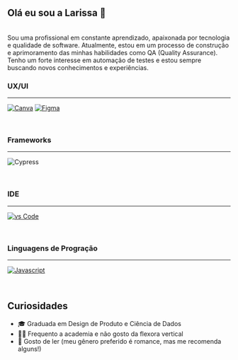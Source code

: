 ## Olá eu sou a Larissa 🥐

<br>
Sou uma profissional em constante aprendizado, apaixonada por tecnologia e qualidade de software. Atualmente, estou em um processo de construção e aprimoramento das minhas habilidades como QA (Quality Assurance). Tenho um forte interesse em automação de testes e estou sempre buscando novos conhecimentos e experiências.

<br>

### UX/UI
----

[![Canva](https://img.shields.io/badge/Canva-%2300C4CC.svg?&style=for-the-badge&logo=Canva&logoColor=white)]()  [![Figma](https://img.shields.io/badge/Figma-F24E1E?style=for-the-badge&logo=figma&logoColor=white)]()

<br>

### Frameworks
---

![Cypress](https://img.shields.io/badge/Cypress-17202C?style=for-the-badge&logo=cypress&logoColor=white)

<br>

### IDE
---

[![vs Code](https://img.shields.io/badge/Visual_Studio_Code-0078D4?style=for-the-badge&logo=visual%20studio%20code&logoColor=white)]()  

<br>

### Linguagens de Progração
---

[![Javascript](https://img.shields.io/badge/JavaScript-323330?style=for-the-badge&logo=javascript&logoColor=F7DF1E)]()  

<br> 


## Curiosidades

- 🎓 Graduada em Design de Produto e Ciência de Dados
- 🏋️‍♂️ Frequento a academia e não gosto da flexora vertical
- 📖 Gosto de ler (meu gênero preferido é romance, mas me recomenda alguns!)

